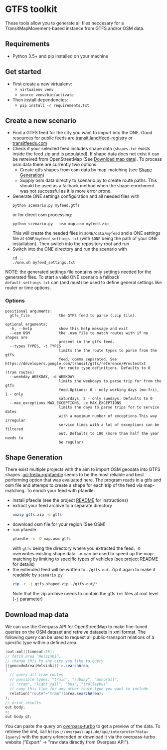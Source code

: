 # GTFS toolkit

These tools allow you to generate all files neccesary for a TransitMapMovement-based instance from GTFS and/or OSM data.

## Requirements
* Python 3.5+ and pip installed on your machine
  
## Get started
* First create a new virtualenv:
  * `virtualenv venv`
  * `source venv/bin/activate`
* Then install dependencies:
  * `pip install -r requirements.txt`

## Create a new scenario
* Find a GTFS feed for the city you want to import into the ONE. Good resources for public feeds are [transit.land/feed-registry]() or [transitfeeds.com]()
* Check if your selected feed includes shape data (`shapes.txt` exists inside the feed zip and is populated). If shape data does not exist it can be retreived from OpenStreetMap (See [Download map data](#Download-map-data)). To process osm data there are currently two options:
    * Create gtfs shapes from osm data by map-matching (see [Shape Generation](#Shape-Generation))
    * Supply osm data directly to scenario.py to create route paths. This should be used as a fallback method when the shape enrichment was not successful as it is more error prone.
* Generate ONE settings configuration and all needed files with 
    ```
    python scenario.py myfeed.gtfs
    ```
    or for direct osm processing:
    ```
    python scenario.py --osm map.osm myfeed.zip
    ```
    This will create the needed files in `$ONE/data/myfeed` and a ONE settings file at `$ONE/myfeed_settings.txt` 
    (with `$ONE` being the path of your ONE installation). Then switch into the repository root and run
* Switch into the ONE directory and run the scenario with
    ```
    cd ..
    ./one.sh myfeed_settings.txt
    ```

NOTE: the generated settings file contains only settings needed for the generated files. To start a valid ONE scenario a fallback `default_settings.txt` can (and must) be used to define general settings like router or time options.


### Options
```
positional arguments:
  gtfs_file             the GTFS feed to parse (.zip file).

optional arguments:
  -h, --help            show this help message and exit
  --osm OSM             the .osm file to match routes with if no shapes are
                        present in the gtfs feed.
  --types TYPES, -t TYPES
                        limits the the route types to parse from the gtfs
                        feed, comma separated. See https://developers.google.com/transit/gtfs/reference/#routestxt
                        for route type definitions. Defaults to 0 (tram routes)
  --weekday WEEKDAY, -d WEEKDAY
                        limits the weekdays to parse trip for from the gtfs
                        feed.Options: 0 - only working days (mo-fri), 1 - only
                        saturdays, 2 - only sundays. Defaults to 0
  --max_exceptions MAX_EXCEPTIONS, -e MAX_EXCEPTIONS
                        limits the days to parse trips for to service dates
                        with a maximum number of exceptions.This way irregular
                        service times with a lot of exceptions can be filtered
                        out. Defaults to 180 (more than half the year needs to
                        be regular)

```

## Shape Generation
There exist multiple projects with the aim to import OSM geodata into GTFS shapes.
[ad-freiburg/pfaedle](github.com/ad-freiburg/pfaedle) seems to be the most reliable and best performing option that was evaluated here.
The program reads in a gtfs and osm file and attemps to create a shape for each trip of the feed via map-matching. 
To enrich your feed with pfaedle:
* install pfaedle (see the project [README](github.com/ad-freiburg/pfaedle) for instructions)
* extract your feed archive to a separate directory
    ```bash
    unzip gtfs.zip -d gtfs
    ```
* download osm file for your region (See OSM)
* run pfaedle
    ```bash
    pfaedle -x -D map.osm gtfs
    ```
    with `gtfs` being the directory where you extracted the feed. `-D` overwrites existing shape data. `-m` can be used to speed up the map-matching by limiting to specific types of vehicles (see project README for details)
* the extended feed will be written to `./gtfs-out`. Zip it again to make it readable by `scenario.py`
    ```bash
    zip -r -j gtfs-shaped.zip ./gtfs-out/*
    ```
    Note that the zip archive needs to contain the gtfs `txt` files at root level (`-j` parameter)

## Download map data

We can use the Overpass API for OpenStreetMap to make fine-tuned queries on the OSM dataset and retreive datasets in xml format.
The following query can be used to request all public-transport relations of a specific type within a defined area. 

```java
[out:xml][timeout:25];
// fetch area “Helsinki”, 
// change this to any city you like to query
{{geocodeArea:Helsinki}}->.searchArea;
(
  // query all tram routes
  // possible types: "train", "subway", "monorail", 
  // "tram", "light_rail", "bus", "trolleybus"
  // copy this line for any other route type you want to include
  relation["route"="tram"](area.searchArea);
);
// print results
out body;
>;
out body qt;
```

You can paste the query on [overpass-turbo](https://overpass-turbo.eu/) to get a preview of the data.
To retrieve the xml, call `https://overpass-api.de/api/interpreter?data={query}` with the query 
urlencoded or download it via the overpass-turbo website ("Export" -> "raw data directly from Overpass API").


